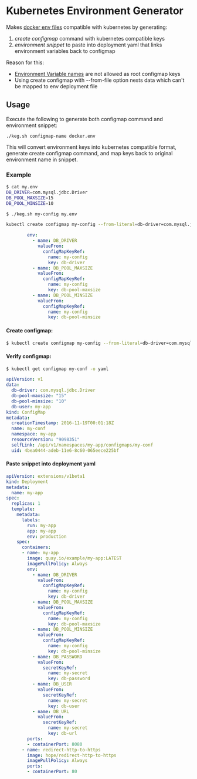 # Kubernetes Environment Generator

Makes [docker env files](https://docs.docker.com/compose/env-file/) 
compatible with kubernetes by generating: 

1. _create configmap_ command with kubernetes compatible keys
1. _environment snippet_ to paste into deployment yaml that links environment variables back to configmap 

Reason for this:

* [Environment Variable names](https://google.github.io/styleguide/shell.xml?showone=Constants_and_Environment_Variable_Names#Constants_and_Environment_Variable_Names) are not allowed as root configmap keys
* Using create configmap with --from-file option nests data which can't be mapped to env deployment file

## Usage

Execute the following to generate both configmap command and environment snippet:

`./keg.sh configmap-name docker.env`

This will convert environment keys into kubernetes compatible format, 
generate create configmap command, and map keys back to original 
environment name in snippet.

### Example

```sh
$ cat my.env 
DB_DRIVER=com.mysql.jdbc.Driver
DB_POOL_MAXSIZE=15
DB_POOL_MINSIZE=10
```

```sh
$ ./keg.sh my-config my.env
```

```sh
kubectl create configmap my-config --from-literal=db-driver=com.mysql.jdbc.Driver --from-literal=db-pool-maxsize=15 --from-literal=db-pool-minsize=10
```

```yaml
        env:
          - name: DB_DRIVER
            valueFrom:
              configMapKeyRef:
                name: my-config
                key: db-driver
          - name: DB_POOL_MAXSIZE
            valueFrom:
              configMapKeyRef:
                name: my-config
                key: db-pool-maxsize
          - name: DB_POOL_MINSIZE
            valueFrom:
              configMapKeyRef:
                name: my-config
                key: db-pool-minsize
```

#### Create configmap:

```sh
$ kubectl create configmap my-config --from-literal=db-driver=com.mysql.jdbc.Driver --from-literal=db-pool-maxsize=15 --from-literal=db-pool-minsize=10
```

#### Verify configmap:

```sh
$ kubectl get configmap my-conf -o yaml
```

```yaml
apiVersion: v1
data:
  db-driver: com.mysql.jdbc.Driver
  db-pool-maxsize: "15"
  db-pool-minsize: "10"
  db-user: my-app
kind: ConfigMap
metadata:
  creationTimestamp: 2016-11-19T00:01:18Z
  name: my-conf
  namespace: my-app
  resourceVersion: "9098351"
  selfLink: /api/v1/namespaces/my-app/configmaps/my-conf
  uid: 4bea0444-adeb-11e6-8c60-065eece225bf
```

#### Paste snippet into deployment yaml

```yaml
apiVersion: extensions/v1beta1
kind: Deployment
metadata:
  name: my-app
spec:
  replicas: 1
  template:
    metadata:
      labels:
        run: my-app
        app: my-app
        env: production
    spec:
      containers:
      - name: my-app
        image: quay.io/example/my-app:LATEST
        imagePullPolicy: Always
        env:
          - name: DB_DRIVER
            valueFrom:
              configMapKeyRef:
                name: my-config
                key: db-driver
          - name: DB_POOL_MAXSIZE
            valueFrom:
              configMapKeyRef:
                name: my-config
                key: db-pool-maxsize
          - name: DB_POOL_MINSIZE
            valueFrom:
              configMapKeyRef:
                name: my-config
                key: db-pool-minsize
          - name: DB_PASSWORD
            valueFrom:
              secretKeyRef:
                name: my-secret
                key: db-password
          - name: DB_USER
            valueFrom:
              secretKeyRef:
                name: my-secret
                key: db-user
          - name: DB_URL
            valueFrom:
              secretKeyRef:
                name: my-secret
                key: db-url
        ports:
        - containerPort: 8080
      - name: redirect-http-to-https
        image: hope/redirect-http-to-https
        imagePullPolicy: Always
        ports:
        - containerPort: 80
```
